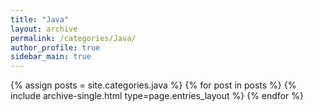 ```yaml
---
title: "Java"
layout: archive
permalink: /categories/Java/
author_profile: true
sidebar_main: true
---
```


{% assign posts = site.categories.java %}
{% for post in posts %}
{% include archive-single.html type=page.entries_layout %}
{% endfor %}